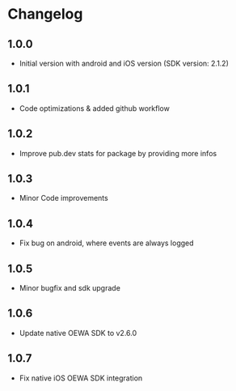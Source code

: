 # Changelog

## 1.0.0

* Initial version with android and iOS version (SDK version: 2.1.2)

## 1.0.1

* Code optimizations & added github workflow

## 1.0.2

* Improve pub.dev stats for package by providing more infos

## 1.0.3

* Minor Code improvements

## 1.0.4

* Fix bug on android, where events are always logged

## 1.0.5

* Minor bugfix and sdk upgrade

## 1.0.6

* Update native OEWA SDK to v2.6.0

## 1.0.7

* Fix native iOS OEWA SDK integration
